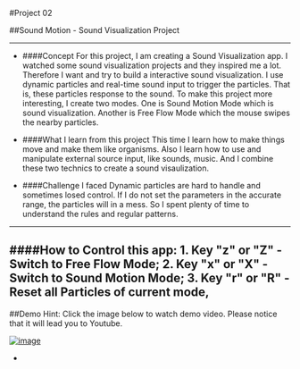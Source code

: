 #Project 02

##Sound Motion - Sound Visualization Project

-----
* ####Concept
For this project, I am creating a Sound Visualization app. I watched some sound visualization projects and they inspired me a lot. Therefore I want and try to build a interactive sound visualization. I use dynamic particles and real-time sound input to trigger the particles. That is, these particles response to the sound. To make this project more interesting, I create two modes. One is Sound Motion Mode which is sound visualization. Another is Free Flow Mode which the mouse swipes the nearby particles. 

* ####What I learn from this project
This time I learn how to make things move and make them like organisms. Also I learn how to use and manipulate external source input, like sounds, music. And I combine these two technics to create a sound visaulization.

* ####Challenge I faced
Dynamic particles are hard to handle and sometimes losed control. If I do not set the parameters in the accurate range, the particles will in a mess. So I spent plenty of time to understand the rules and regular patterns. 

-----
####How to Control this app:
	1. Key "z" or "Z" - Switch to Free Flow Mode;
	2. Key "x" or "X" - Switch to Sound Motion Mode;
	3. Key "r" or "R" - Reset all Particles of current mode,	
-----
##Demo
Hint: Click the image below to watch demo video. Please notice that it will lead you to Youtube.

[![image](https://github.com/hungk901/CreativeCoding_oF_F15_KuoJui_Hung/blob/master/Project02/screenshots/pic01.png)](http://www.youtube.com/watch?v=qsscm1yj7xo&feature=youtu.be)

-